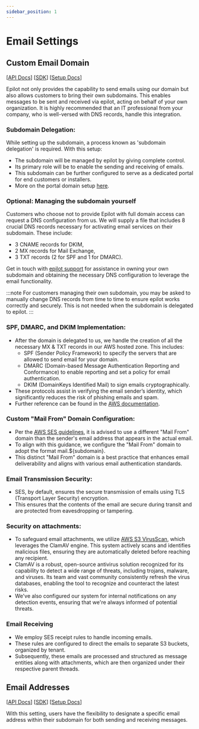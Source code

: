```yaml
---
sidebar_position: 1
---
```


# Email Settings

## Custom Email Domain

[[API Docs](/api/email-settings#tag/Domains)]
[[SDK](https://www.npmjs.com/package/@epilot/email-settings-client)]
[[Setup Docs](https://help.epilot.cloud/hc/de/articles/5573710208412-E-Mail-Konfigurationsmen%C3%BC-im-Detail-epilot-360-#h_01GA1JYMPGHRE0XDCHW9N61G57)]

Epilot not only provides the capability to send emails using our domain but also allows customers to bring their own subdomains. This enables messages to be sent and received via epilot, acting on behalf of your own organization. It is highly recommended that an IT professional from your company, who is well-versed with DNS records, handle this integration.

### Subdomain Delegation:
While setting up the subdomain, a process known as 'subdomain delegation' is required. With this setup:

- The subdomain will be managed by epilot by giving complete control.
- Its primary role will be to enable the sending and receiving of emails.
- This subdomain can be further configured to serve as a dedicated portal for end customers or installers.
- More on the portal domain setup [here](https://help.epilot.cloud/hc/de/articles/4417739340050-Kundenportal-einrichten-epilot-360-#h_01GC9GHGN6788D2GDVE6H0BVVQ).

### Optional: Managing the subdomain yourself

Customers who choose not to provide Epilot with full domain access can request a DNS configuration from us. We will supply a file that includes 8 crucial DNS records necessary for activating email services on their subdomain. These include:
- 3 CNAME records for DKIM,
- 2 MX records for Mail Exchange,
- 3 TXT records (2 for SPF and 1 for DMARC).

Get in touch with [epilot support](mailto:support@epilot.cloud) for assistance in owning your own subdomain and obtaining the necessary DNS configuration to leverage the email functionality.

:::note
For customers managing their own subdomain, you may be asked to manually change DNS records from time to time to ensure epilot works correctly and securely. This is not needed when the subdomain is delegated to epilot.
:::

### SPF, DMARC, and DKIM Implementation:
- After the domain is delegated to us, we handle the creation of all the necessary MX & TXT records in our AWS hosted zone. This includes:
  - SPF (Sender Policy Framework) to specify the servers that are allowed to send email for your domain.
  - DMARC (Domain-based Message Authentication Reporting and Conformance) to enable reporting and set a policy for email authentication.
  - DKIM (DomainKeys Identified Mail) to sign emails cryptographically.
- These protocols assist in verifying the email sender’s identity, which significantly reduces the risk of phishing emails and spam.
- Further reference can be found in the [AWS documentation](https://docs.aws.amazon.com/ses/latest/dg/email-authentication-methods.html).

### Custom "Mail From" Domain Configuration:
- Per the [AWS SES guidelines](https://docs.aws.amazon.com/ses/latest/dg/mail-from.html), it is advised to use a different "Mail From" domain than the sender's email address that appears in the actual email.
- To align with this guidance, we configure the "Mail From" domain to adopt the format mail.${subdomain}.
- This distinct "Mail From" domain is a best practice that enhances email deliverability and aligns with various email authentication standards.

### Email Transmission Security:
- SES, by default, ensures the secure transmission of emails using TLS (Transport Layer Security) encryption.
- This ensures that the contents of the email are secure during transit and are protected from eavesdropping or tampering.

### Security on attachments:
- To safeguard email attachments, we utilize [AWS S3 VirusScan](https://github.com/widdix/aws-s3-virusscan), which leverages the ClamAV engine. This system actively scans and identifies malicious files, ensuring they are automatically deleted before reaching any recipient. 
- ClamAV is a robust, open-source antivirus solution recognized for its capability to detect a wide range of threats, including trojans, malware, and viruses. Its team and vast community consistently refresh the virus databases, enabling the tool to recognize and counteract the latest risks. 
- We've also configured our system for internal notifications on any detection events, ensuring that we're always informed of potential threats.

### Email Receiving
- We employ SES receipt rules to handle incoming emails. 
- These rules are configured to direct the emails to separate S3 buckets, organized by tenant. 
- Subsequently, these emails are processed and structured as message entities along with attachments, which are then organized under their respective parent threads.

## Email Addresses

[[API Docs](/api/email-settings#tag/Settings)]
[[SDK](https://www.npmjs.com/package/@epilot/email-settings-client)]
[[Setup Docs](https://help.epilot.cloud/hc/de/articles/5573710208412-E-Mail-Konfigurationsmen%C3%BC-im-Detail-epilot-360-#h_01GA1JYT6TNQ64AJH612WN9J4V)]

With this setting, users have the flexibility to designate a specific email address within their subdomain for both sending and receiving messages.
